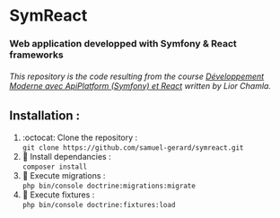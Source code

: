 # SymReact  

### Web application developped with Symfony & React frameworks 
###### This repository is the code resulting from the course [Développement Moderne avec ApiPlatform (Symfony) et React](https://learn.web-develop.me/courses/developpement-moderne-avec-apiplatform-symfony-et-react) written by Lior Chamla.

## Installation :  
1. :octocat: Clone the repository :  
```git clone https://github.com/samuel-gerard/symreact.git```  
2. :open_file_folder: Install dependancies :  
```composer install```  
3. :rocket: Execute migrations :  
```php bin/console doctrine:migrations:migrate```
4. :floppy_disk: Execute fixtures :  
```php bin/console doctrine:fixtures:load```
